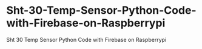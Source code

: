 # Sht-30-Temp-Sensor-Python-Code-with-Firebase-on-Raspberrypi
Sht 30 Temp Sensor Python Code with Firebase on Raspberrypi
